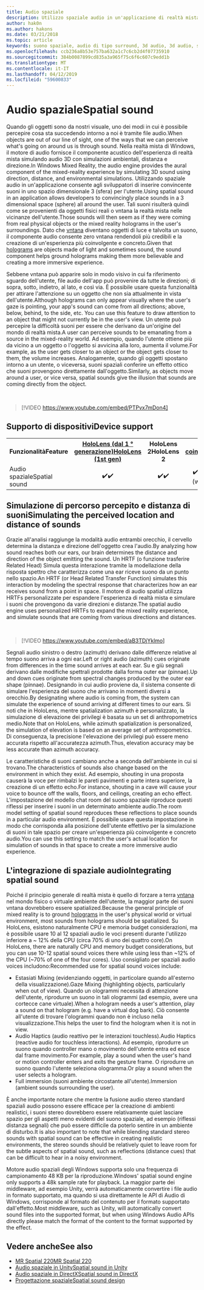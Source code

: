 ```yaml
---
title: Audio spaziale
description: Utilizzo spaziale audio in un'applicazione di realtà mista consente di posizionare convincente suoni nello spazio 3D.
author: hak0n
ms.author: hakons
ms.date: 03/21/2018
ms.topic: article
keywords: suono spaziale, audio di tipo surround, 3d audio, 3d audio, spaziale audio
ms.openlocfilehash: ccb236a8b53e757ba632a1c7c6cb2d4f07735910
ms.sourcegitcommit: 384b0087899cd835a3a965f75c6f6c607c9edd1b
ms.translationtype: MT
ms.contentlocale: it-IT
ms.lasthandoff: 04/12/2019
ms.locfileid: "59600833"
---
```

# <a name="spatial-sound"></a><span data-ttu-id="14402-104">Audio spaziale</span><span class="sxs-lookup"><span data-stu-id="14402-104">Spatial sound</span></span>

<span data-ttu-id="14402-105">Quando gli oggetti sono da nostri visuale, uno dei modi in cui è possibile percepire cosa sta succedendo intorno a noi è tramite file audio.</span><span class="sxs-lookup"><span data-stu-id="14402-105">When objects are out of our line of sight, one of the ways that we can perceive what's going on around us is through sound.</span></span> <span data-ttu-id="14402-106">Nella realtà mista di Windows, il motore di audio fornisce il componente acustico dell'esperienza di realtà mista simulando audio 3D con simulazioni ambientali, distanza e direzione.</span><span class="sxs-lookup"><span data-stu-id="14402-106">In Windows Mixed Reality, the audio engine provides the aural component of the mixed-reality experience by simulating 3D sound using direction, distance, and environmental simulations.</span></span> <span data-ttu-id="14402-107">Utilizzando spaziale audio in un'applicazione consente agli sviluppatori di inserire convincente suoni in uno spazio dimensionale 3 (sfera) per l'utente.</span><span class="sxs-lookup"><span data-stu-id="14402-107">Using spatial sound in an application allows developers to convincingly place sounds in a 3 dimensional space (sphere) all around the user.</span></span> <span data-ttu-id="14402-108">Tali suoni risulterà quindi come se provenienti da oggetti fisici reali o vntana la realtà mista nelle vicinanze dell'utente.</span><span class="sxs-lookup"><span data-stu-id="14402-108">Those sounds will then seem as if they were coming from real physical objects or the mixed reality holograms in the user's surroundings.</span></span> <span data-ttu-id="14402-109">Dato che [vntana](hologram.md) diventano oggetti di luce e talvolta un suono, il componente audio consente zero vntana rendendoli più credibili e la creazione di un'esperienza più coinvolgente e concreto.</span><span class="sxs-lookup"><span data-stu-id="14402-109">Given that [holograms](hologram.md) are objects made of light and sometimes sound, the sound component helps ground holograms making them more believable and creating a more immersive experience.</span></span>

<span data-ttu-id="14402-110">Sebbene vntana può apparire solo in modo visivo in cui fa riferimento sguardo dell'utente, file audio dell'app può provenire da tutte le direzioni; di sopra, sotto, indietro, al lato, e così via. È possibile usare questa funzionalità per attirare l'attenzione su un oggetto che non sia attualmente in vista dell'utente.</span><span class="sxs-lookup"><span data-stu-id="14402-110">Although holograms can only appear visually where the user's gaze is pointing, your app's sound can come from all directions; above, below, behind, to the side, etc. You can use this feature to draw attention to an object that might not currently be in the user's view.</span></span> <span data-ttu-id="14402-111">Un utente può percepire la difficoltà suoni per essere che derivano da un'origine del mondo di realtà mista.</span><span class="sxs-lookup"><span data-stu-id="14402-111">A user can perceive sounds to be emanating from a source in the mixed-reality world.</span></span> <span data-ttu-id="14402-112">Ad esempio, quando l'utente ottiene più da vicino a un oggetto o l'oggetto si avvicina alla loro, aumenta il volume.</span><span class="sxs-lookup"><span data-stu-id="14402-112">For example, as the user gets closer to an object or the object gets closer to them, the volume increases.</span></span> <span data-ttu-id="14402-113">Analogamente, quando gli oggetti spostano intorno a un utente, o viceversa, suoni spaziali conferire un effetto ottico che suoni provengono direttamente dall'oggetto.</span><span class="sxs-lookup"><span data-stu-id="14402-113">Similarly, as objects move around a user, or vice versa, spatial sounds give the illusion that sounds are coming directly from the object.</span></span>

<br>

>[!VIDEO https://www.youtube.com/embed/PTPvx7mDon4]

## <a name="device-support"></a><span data-ttu-id="14402-114">Supporto di dispositivi</span><span class="sxs-lookup"><span data-stu-id="14402-114">Device support</span></span>

<table>
<tr>
<th><span data-ttu-id="14402-115">Funzionalità</span><span class="sxs-lookup"><span data-stu-id="14402-115">Feature</span></span></th><th style="width:150px"> <span data-ttu-id="14402-116"><a href="hololens-hardware-details.md">HoloLens (dal 1 ° generazione)</a></span><span class="sxs-lookup"><span data-stu-id="14402-116"><a href="hololens-hardware-details.md">HoloLens (1st gen)</a></span></span></th><th style="width:150px"><span data-ttu-id="14402-117">HoloLens 2</span><span class="sxs-lookup"><span data-stu-id="14402-117">HoloLens 2</span></span></th><th style="width:150px"><span data-ttu-id="14402-118"><a href="immersive-headset-hardware-details.md">Auricolari coinvolgenti</a></span><span class="sxs-lookup"><span data-stu-id="14402-118"><a href="immersive-headset-hardware-details.md">Immersive headsets</a></span></span></th>
</tr><tr>

<td> <span data-ttu-id="14402-119">Audio spaziale</span><span class="sxs-lookup"><span data-stu-id="14402-119">Spatial sound</span></span></td><td style="text-align: center;"> <span data-ttu-id="14402-120">✔️</span><span class="sxs-lookup"><span data-stu-id="14402-120">✔️</span></span></td><td style="text-align: center;"> <span data-ttu-id="14402-121">✔️</span><span class="sxs-lookup"><span data-stu-id="14402-121">✔️</span></span></td><td style="text-align: center;"> <span data-ttu-id="14402-122">✔️ (con le cuffie)</span><span class="sxs-lookup"><span data-stu-id="14402-122">✔️ (with headphones)</span></span></td>

</tr>
</table>

## <a name="simulating-the-perceived-location-and-distance-of-sounds"></a><span data-ttu-id="14402-123">Simulazione di percorso percepito e distanza di suoni</span><span class="sxs-lookup"><span data-stu-id="14402-123">Simulating the perceived location and distance of sounds</span></span>

<span data-ttu-id="14402-124">Grazie all'analisi raggiunge la modalità audio entrambi orecchio, il cervello determina la distanza e direzione dell'oggetto crea l'audio.</span><span class="sxs-lookup"><span data-stu-id="14402-124">By analyzing how sound reaches both our ears, our brain determines the distance and direction of the object emitting the sound.</span></span> <span data-ttu-id="14402-125">Un HRTF (o funzione trasferire Related Head) Simula questa interazione tramite la modellazione della risposta spettro che caratterizza come una ear riceve suono da un punto nello spazio.</span><span class="sxs-lookup"><span data-stu-id="14402-125">An HRTF (or Head Related Transfer Function) simulates this interaction by modeling the spectral response that characterizes how an ear receives sound from a point in space.</span></span> <span data-ttu-id="14402-126">Il motore di audio spatial utilizza HRTFs personalizzate per espandere l'esperienza di realtà mista e simulare i suoni che provengono da varie direzioni e distanze.</span><span class="sxs-lookup"><span data-stu-id="14402-126">The spatial audio engine uses personalized HRTFs to expand the mixed reality experience, and simulate sounds that are coming from various directions and distances.</span></span>

<br>

>[!VIDEO https://www.youtube.com/embed/aB3TDjYklmo]

<span data-ttu-id="14402-127">Segnali audio sinistro o destro (azimuth) derivano dalle differenze relative al tempo suono arriva a ogni ear.</span><span class="sxs-lookup"><span data-stu-id="14402-127">Left or right audio (azimuth) cues originate from differences in the time sound arrives at each ear.</span></span> <span data-ttu-id="14402-128">Su e giù segnali derivano dalle modifiche spettrali prodotte dalla forma outer ear (pinnae).</span><span class="sxs-lookup"><span data-stu-id="14402-128">Up and down cues originate from spectral changes produced by the outer ear shape (pinnae).</span></span> <span data-ttu-id="14402-129">Designando in cui audio proviene da, il sistema consente di simulare l'esperienza del suono che arrivano in momenti diversi a orecchio.</span><span class="sxs-lookup"><span data-stu-id="14402-129">By designating where audio is coming from, the system can simulate the experience of sound arriving at different times to our ears.</span></span> <span data-ttu-id="14402-130">Si noti che in HoloLens, mentre spatialization azimuth è personalizzato, la simulazione di elevazione dei privilegi è basata su un set di anthropometrics medio.</span><span class="sxs-lookup"><span data-stu-id="14402-130">Note that on HoloLens, while azimuth spatialization is personalized, the simulation of elevation is based on an average set of anthropometrics.</span></span> <span data-ttu-id="14402-131">Di conseguenza, la precisione l'elevazione dei privilegi può essere meno accurata rispetto all'accuratezza azimuth.</span><span class="sxs-lookup"><span data-stu-id="14402-131">Thus, elevation accuracy may be less accurate than azimuth accuracy.</span></span>

<span data-ttu-id="14402-132">Le caratteristiche di suoni cambiano anche a seconda dell'ambiente in cui si trovano.</span><span class="sxs-lookup"><span data-stu-id="14402-132">The characteristics of sounds also change based on the environment in which they exist.</span></span> <span data-ttu-id="14402-133">Ad esempio, shouting in una proposta causerà la voce per rimbalzi le pareti pavimenti e parte intera superiore, la creazione di un effetto echo.</span><span class="sxs-lookup"><span data-stu-id="14402-133">For instance, shouting in a cave will cause your voice to bounce off the walls, floors, and ceilings, creating an echo effect.</span></span> <span data-ttu-id="14402-134">L'impostazione del modello chat room del suono spaziale riproduce questi riflessi per inserire i suoni in un determinato ambiente audio.</span><span class="sxs-lookup"><span data-stu-id="14402-134">The room model setting of spatial sound reproduces these reflections to place sounds in a particular audio environment.</span></span> <span data-ttu-id="14402-135">È possibile usare questa impostazione in modo che corrisponda alla posizione dell'utente effettivo per la simulazione di suoni in tale spazio per creare un'esperienza più coinvolgente e concreto audio.</span><span class="sxs-lookup"><span data-stu-id="14402-135">You can use this setting to match the user's actual location for simulation of sounds in that space to create a more immersive audio experience.</span></span>

## <a name="integrating-spatial-sound"></a><span data-ttu-id="14402-136">L'integrazione di spaziale audio</span><span class="sxs-lookup"><span data-stu-id="14402-136">Integrating spatial sound</span></span>

<span data-ttu-id="14402-137">Poiché il principio generale di realtà mista è quello di forzare a terra [vntana](hologram.md) nel mondo fisico o virtuale ambiente dell'utente, la maggior parte dei suoni vntana dovrebbero essere spatialized.</span><span class="sxs-lookup"><span data-stu-id="14402-137">Because the general principle of mixed reality is to ground [holograms](hologram.md) in the user's physical world or virtual environment, most sounds from holograms should be spatialized.</span></span> <span data-ttu-id="14402-138">Su HoloLens, esistono naturalmente CPU e memoria budget considerazioni, ma è possibile usare 10 al 12 spaziali audio le voci presenti durante l'utilizzo inferiore a ~ 12% della CPU (circa 70% di uno dei quattro core).</span><span class="sxs-lookup"><span data-stu-id="14402-138">On HoloLens, there are naturally CPU and memory budget considerations, but you can use 10-12 spatial sound voices there while using less than ~12% of the CPU (~70% of one of the four cores).</span></span> <span data-ttu-id="14402-139">Uso consigliato per spaziali audio voices includono:</span><span class="sxs-lookup"><span data-stu-id="14402-139">Recommended use for spatial sound voices include:</span></span>
* <span data-ttu-id="14402-140">Estasiati Mixing (evidenziando oggetti, in particolare quando all'esterno della visualizzazione).</span><span class="sxs-lookup"><span data-stu-id="14402-140">Gaze Mixing (highlighting objects, particularly when out of view).</span></span> <span data-ttu-id="14402-141">Quando un ologrammi necessita di attenzione dell'utente, riprodurre un suono in tali ologrammi (ad esempio, avere una cortecce cane virtuale).</span><span class="sxs-lookup"><span data-stu-id="14402-141">When a hologram needs a user's attention, play a sound on that hologram (e.g. have a virtual dog bark).</span></span> <span data-ttu-id="14402-142">Ciò consente all'utente di trovare l'ologrammi quando non è incluso nella visualizzazione.</span><span class="sxs-lookup"><span data-stu-id="14402-142">This helps the user to find the hologram when it is not in view.</span></span>
* <span data-ttu-id="14402-143">Audio Haptics (audio reattivo per le interazioni touchless).</span><span class="sxs-lookup"><span data-stu-id="14402-143">Audio Haptics (reactive audio for touchless interactions).</span></span> <span data-ttu-id="14402-144">Ad esempio, riprodurre un suono quando controller mano o movimento dell'utente entra ed esce dal frame movimento.</span><span class="sxs-lookup"><span data-stu-id="14402-144">For example, play a sound when the user's hand or motion controller enters and exits the gesture frame.</span></span> <span data-ttu-id="14402-145">O riprodurre un suono quando l'utente seleziona ologramma.</span><span class="sxs-lookup"><span data-stu-id="14402-145">Or play a sound when the user selects a hologram.</span></span>
* <span data-ttu-id="14402-146">Full immersion (suoni ambiente circostante all'utente).</span><span class="sxs-lookup"><span data-stu-id="14402-146">Immersion (ambient sounds surrounding the user).</span></span>

<span data-ttu-id="14402-147">È anche importante notare che mentre la fusione audio stereo standard spaziali audio possono essere efficace per la creazione di ambienti realistici, i suoni stereo dovrebbero essere relativamente quiet lasciare spazio per gli aspetti meno evidenti del suono spaziale, ad esempio (riflessi distanza segnali) che può essere difficile da poterlo sentire in un ambiente di disturbo.</span><span class="sxs-lookup"><span data-stu-id="14402-147">It is also important to note that while blending standard stereo sounds with spatial sound can be effective in creating realistic environments, the stereo sounds should be relatively quiet to leave room for the subtle aspects of spatial sound, such as reflections (distance cues) that can be difficult to hear in a noisy environment.</span></span>

<span data-ttu-id="14402-148">Motore audio spaziali degli Windows supporta solo una frequenza di campionamento 48 KB per la riproduzione.</span><span class="sxs-lookup"><span data-stu-id="14402-148">Windows' spatial sound engine only supports a 48k sample rate for playback.</span></span> <span data-ttu-id="14402-149">La maggior parte dei middleware, ad esempio Unity, verrà automaticamente convertire i file audio in formato supportato, ma quando si usa direttamente le API di Audio di Windows, corrisponde al formato del contenuto per il formato supportato dall'effetto.</span><span class="sxs-lookup"><span data-stu-id="14402-149">Most middleware, such as Unity, will automatically convert sound files into the supported format, but when using Windows Audio APIs directly please match the format of the content to the format supported by the effect.</span></span>

## <a name="see-also"></a><span data-ttu-id="14402-150">Vedere anche</span><span class="sxs-lookup"><span data-stu-id="14402-150">See also</span></span>
* [<span data-ttu-id="14402-151">MR Spatial 220</span><span class="sxs-lookup"><span data-stu-id="14402-151">MR Spatial 220</span></span>](holograms-220.md)
* [<span data-ttu-id="14402-152">Audio spaziale in Unity</span><span class="sxs-lookup"><span data-stu-id="14402-152">Spatial sound in Unity</span></span>](spatial-sound-in-unity.md)
* [<span data-ttu-id="14402-153">Audio spaziale in DirectX</span><span class="sxs-lookup"><span data-stu-id="14402-153">Spatial sound in DirectX</span></span>](spatial-sound-in-directx.md)
* [<span data-ttu-id="14402-154">Progettazione spaziale</span><span class="sxs-lookup"><span data-stu-id="14402-154">Spatial sound design</span></span>](spatial-sound-design.md)

